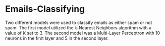 # Emails-Classifying
Two different models were used to classify emails as either spam or not spam. The first model utilized the k-Nearest Neighbors algorithm with a value of K set to 3. The second model was a Multi-Layer Perceptron with 10 neurons in the first layer and 5 in the second layer.
